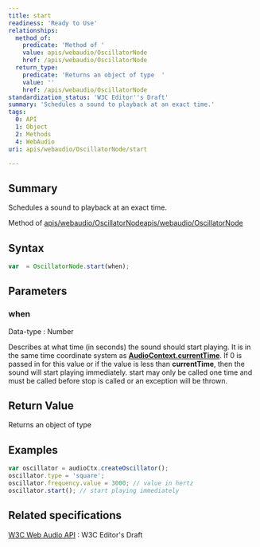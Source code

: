 ```yaml
---
title: start
readiness: 'Ready to Use'
relationships:
  method_of:
    predicate: 'Method of '
    value: apis/webaudio/OscillatorNode
    href: /apis/webaudio/OscillatorNode
  return_type:
    predicate: 'Returns an object of type  '
    value: ''
    href: /apis/webaudio/OscillatorNode
standardization_status: 'W3C Editor''s Draft'
summary: 'Schedules a sound to playback at an exact time.'
tags:
  0: API
  1: Object
  2: Methods
  4: WebAudio
uri: apis/webaudio/OscillatorNode/start

---
```

## <span>Summary</span>

Schedules a sound to playback at an exact time.

Method of [apis/webaudio/OscillatorNode](/apis/webaudio/OscillatorNode)[apis/webaudio/OscillatorNode](/apis/webaudio/OscillatorNode)

## <span>Syntax</span>

``` js
var  = OscillatorNode.start(when);
```

## <span>Parameters</span>

### <span>when</span>

 Data-type
:   Number

 Describes at what time (in seconds) the sound should start playing. It is in the same time coordinate system as [**AudioContext.currentTime**](/apis/webaudio/AudioContext/currentTime). If 0 is passed in for this value or if the value is less than **currentTime**, then the sound will start playing immediately. start may only be called one time and must be called before stop is called or an exception will be thrown.

## <span>Return Value</span>

Returns an object of type<span></span>

## <span>Examples</span>

``` js
var oscillator = audioCtx.createOscillator();
oscillator.type = 'square';
oscillator.frequency.value = 3000; // value in hertz
oscillator.start(); // start playing immediately
```

## <span>Related specifications</span>

[W3C Web Audio API](http://webaudio.github.io/web-audio-api/)
:   W3C Editor's Draft
